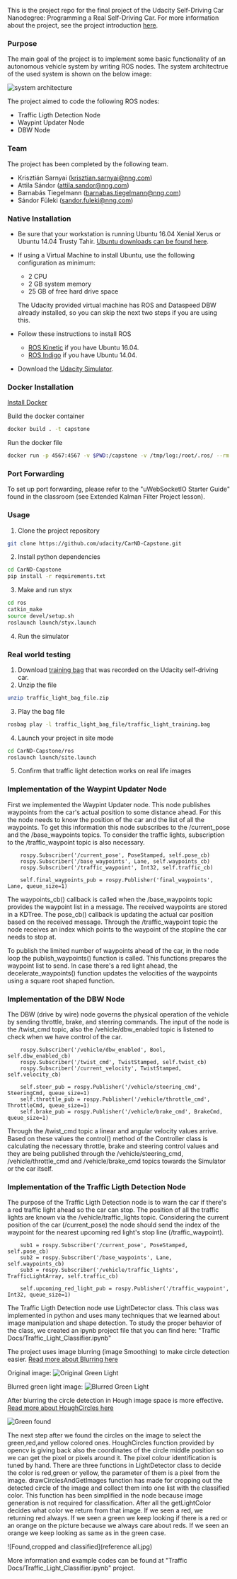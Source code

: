 This is the project repo for the final project of the Udacity Self-Driving Car Nanodegree: Programming a Real Self-Driving Car. For more information about the project, see the project introduction [here](https://classroom.udacity.com/nanodegrees/nd013/parts/6047fe34-d93c-4f50-8336-b70ef10cb4b2/modules/e1a23b06-329a-4684-a717-ad476f0d8dff/lessons/462c933d-9f24-42d3-8bdc-a08a5fc866e4/concepts/5ab4b122-83e6-436d-850f-9f4d26627fd9).

### Purpose

The main goal of the project is to implement some basic functionality of an autonomous vehicle system by writing ROS nodes.
The system architectrue of the used system is shown on the below image:

![system architecture](ros-graph.png)

The project aimed to code the following ROS nodes:
* Traffic Ligth Detection Node
* Waypint Updater Node
* DBW Node

### Team

The project has been completed by the following team.
* Krisztián Sarnyai (krisztian.sarnyai@nng.com)
* Attila Sándor (attila.sandor@nng.com)
* Barnabás Tiegelmann (barnabas.tiegelmann@nng.com)
* Sándor Füleki (sandor.fuleki@nng.com)

### Native Installation

* Be sure that your workstation is running Ubuntu 16.04 Xenial Xerus or Ubuntu 14.04 Trusty Tahir. [Ubuntu downloads can be found here](https://www.ubuntu.com/download/desktop).
* If using a Virtual Machine to install Ubuntu, use the following configuration as minimum:
  * 2 CPU
  * 2 GB system memory
  * 25 GB of free hard drive space

  The Udacity provided virtual machine has ROS and Dataspeed DBW already installed, so you can skip the next two steps if you are using this.

* Follow these instructions to install ROS
  * [ROS Kinetic](http://wiki.ros.org/kinetic/Installation/Ubuntu) if you have Ubuntu 16.04.
  * [ROS Indigo](http://wiki.ros.org/indigo/Installation/Ubuntu) if you have Ubuntu 14.04.
* Download the [Udacity Simulator](https://github.com/udacity/CarND-Capstone/releases).

### Docker Installation
[Install Docker](https://docs.docker.com/engine/installation/)

Build the docker container
```bash
docker build . -t capstone
```

Run the docker file
```bash
docker run -p 4567:4567 -v $PWD:/capstone -v /tmp/log:/root/.ros/ --rm -it capstone
```

### Port Forwarding
To set up port forwarding, please refer to the "uWebSocketIO Starter Guide" found in the classroom (see Extended Kalman Filter Project lesson).

### Usage

1. Clone the project repository
```bash
git clone https://github.com/udacity/CarND-Capstone.git
```

2. Install python dependencies
```bash
cd CarND-Capstone
pip install -r requirements.txt
```
3. Make and run styx
```bash
cd ros
catkin_make
source devel/setup.sh
roslaunch launch/styx.launch
```
4. Run the simulator

### Real world testing
1. Download [training bag](https://s3-us-west-1.amazonaws.com/udacity-selfdrivingcar/traffic_light_bag_file.zip) that was recorded on the Udacity self-driving car.
2. Unzip the file
```bash
unzip traffic_light_bag_file.zip
```
3. Play the bag file
```bash
rosbag play -l traffic_light_bag_file/traffic_light_training.bag
```
4. Launch your project in site mode
```bash
cd CarND-Capstone/ros
roslaunch launch/site.launch
```
5. Confirm that traffic light detection works on real life images

### Implementation of the Waypint Updater Node

First we implemented the Waypint Updater node. This node publishes waypoints from the car's actual position to some distance ahead.
For this the node needs to know the position of the car and the list of all the waypoints.
To get this information this node subscribes to the /current_pose and the /base_waypoints topics.
To consider the traffic lights, subscription to the /traffic_waypoint topic is also necessary.

```
	rospy.Subscriber('/current_pose', PoseStamped, self.pose_cb)
	rospy.Subscriber('/base_waypoints', Lane, self.waypoints_cb)
	rospy.Subscriber('/traffic_waypoint', Int32, self.traffic_cb)
    
	self.final_waypoints_pub = rospy.Publisher('final_waypoints', Lane, queue_size=1)
```

The waypoints_cb() callback is called when the /base_waypoints topic provides the waypoint list in a message. The received waypoints are stored in a KDTree.
The pose_cb() callback is updating the actual car position based on the received message.
Through the /traffic_waypoint topic the node receives an index which points to the waypoint of the stopline the car needs to stop at.

To publish the limited number of waypoints ahead of the car, in the node loop the publish_waypoints() function is called. This functions prepares the waypoint list to send. In case there's a red light ahead, the decelerate_waypoints() function updates the velocities of the waypoints using a square root shaped function.


### Implementation of the DBW Node

The DBW (drive by wire) node governs the physical operation of the vehicle by sending throttle, brake, and steering commands.
The input of the node is the /twist_cmd topic, also the /vehicle/dbw_enabled topic is listened to check when we have control of the car.

```
	rospy.Subscriber('/vehicle/dbw_enabled', Bool, self.dbw_enabled_cb)
	rospy.Subscriber('/twist_cmd', TwistStamped, self.twist_cb)
	rospy.Subscriber('/current_velocity', TwistStamped, self.velocity_cb)
	
	self.steer_pub = rospy.Publisher('/vehicle/steering_cmd', SteeringCmd, queue_size=1)
	self.throttle_pub = rospy.Publisher('/vehicle/throttle_cmd', ThrottleCmd, queue_size=1)
	self.brake_pub = rospy.Publisher('/vehicle/brake_cmd', BrakeCmd, queue_size=1)	
```

Through the /twist_cmd topic a linear and angular velocity values arrive. Based on these values the control() method of the Controller class is calculating the necessary throttle, brake and steering control values and they are being published through the /vehicle/steering_cmd, /vehicle/throttle_cmd and /vehicle/brake_cmd topics towards the Simulator or the car itself.


### Implementation of the Traffic Ligth Detection Node

The purpose of the Traffic Ligth Detection node is to warn the car if there's a red traffic light ahead so the car can stop. The position of all the traffic lights are known via the /vehicle/traffic_lights topic.
Considering the current position of the car (/current_pose) the node should send the index of the waypoint for the nearest upcoming red light's stop line (/traffic_waypoint). 

```
	sub1 = rospy.Subscriber('/current_pose', PoseStamped, self.pose_cb)
	sub2 = rospy.Subscriber('/base_waypoints', Lane, self.waypoints_cb)
	sub3 = rospy.Subscriber('/vehicle/traffic_lights', TrafficLightArray, self.traffic_cb)

	self.upcoming_red_light_pub = rospy.Publisher('/traffic_waypoint', Int32, queue_size=1)
```	
The Traffic Ligth Detection node use LightDetector class. This class was implemented in python and uses many techniques that we learned about image manipulation and shape detection.
To study the proper behavior of the class, we created an ipynb project file that you can find here: "Traffic Docs/Traffic_Light_Classifier.ipynb"

The project uses image blurring (image Smoothing) to make circle detection easier.
[Read more about Blurring here](https://opencv-python-tutroals.readthedocs.io/en/latest/py_tutorials/py_imgproc/py_filtering/py_filtering.html)

Original image:
![Original Green Light](trafficgreen.jpeg)

Blurred green light image:
![Blurred Green Light](blurredGreen.png)

After blurring the circle detection in Hough image space is more effective.
[Read more about HoughCircles here](https://docs.opencv.org/master/da/d53/tutorial_py_houghcircles.html)

![Green found](referenceGreen.jpg)

The next step after we found the circles on the image to select the green,red,and yellow colored ones.
HoughCircles function provided by opencv is giving back also the coordinates of the circle middle position so we can get the pixel or pixels around it. The pixel colour identification is tuned by hand.
There are three functions in LightDetector class to decide the color is red,green or yellow, the parameter of them is a pixel from the image.
drawCirclesAndGetImages function has made for cropping out the detected circle of the image and collect them into one list with the classified color.
This function has been simplified in the node because image generation is not required for classification.
After all the getLightColor decides what color we return from that image. If we seen a red, we returning red always. If we seen a green we keep looking if there is a red or an orange on the picture because we always care about reds. If we seen an orange we keep looking as same as in the green case.

![Found,cropped and classified](reference all.jpg)

More information and example codes can be found at "Traffic Docs/Traffic_Light_Classifier.ipynb" project.
